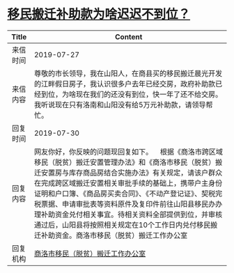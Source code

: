 # <a href="http://www.shangluo.gov.cn/zmhd/ldxxxx.jsp?urltype=leadermail.LeaderMailContentUrl&wbtreeid=1112&leadermailid=5381">移民搬迁补助款为啥迟迟不到位？</a>
|Title|Content|
|:---:|---|
|来信时间|2019-07-27|
|来信内容|尊敬的市长领导，我在山阳人，在商县买的移民搬迁晨光开发的江畔假日房子，我认识很多户去年已经交房，政府补助款已经到位，为啥现在我们的还没有到位，快一年了还不给交房。我听说现在只有洛南和山阳没有给5万元补助款，请领导帮忙。|
|回复时间|2019-07-30|
|回复内容|网友你好，你反映的问题现回复如下。    根据《商洛市跨区域移民（脱贫）搬迁安置管理办法》和《商洛市移民（脱贫）搬迁安置房与库存商品房结合实施办法》有关规定，请该户群众在完成跨区域搬迁安置相关审批手续的基础上，携带户主身份证明和户口簿、《商品房买卖合同》、《不动产登记证》、契税完税票据、申请审批表等资料原件及复印件前往山阳县移民办办理补助资金兑付相关事宜。待相关资料全部提供到位，并审核通过后，山阳县将按照相关规定在10个工作日内兑付移民搬迁补助资金。商洛市移民（脱贫）搬迁工作办公室|
|回复机构|<a href="../../categories/agencies/商洛市移民（脱贫）搬迁工作办公室.md">商洛市移民（脱贫）搬迁工作办公室</a>|